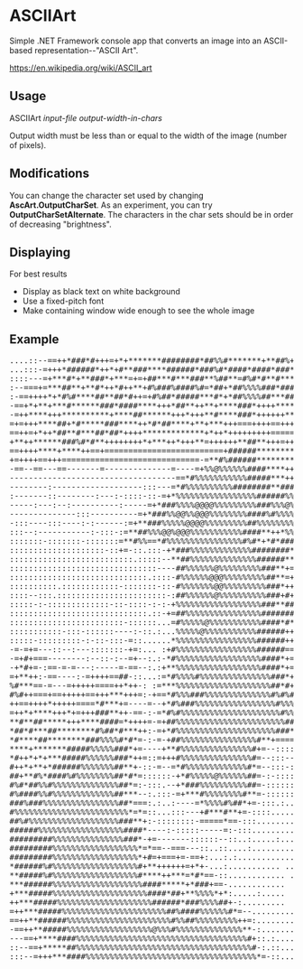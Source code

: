 ﻿# ASCIIArt

Simple .NET Framework console app that converts an image into an ASCII-based representation--"ASCII Art".

https://en.wikipedia.org/wiki/ASCII_art

## Usage

ASCIIArt *input-file* *output-width-in-chars*

Output width must be less than or equal to the width of the image (number of pixels).

## Modifications

You can change the character set used by changing **AscArt.OutputCharSet**.  As an experiment, you can try **OutputCharSetAlternate**. The characters in the char sets should be in order of decreasing "brightness".

## Displaying

For best results
* Display as black text on white background
* Use a fixed-pitch font
* Make containing window wide enough to see the whole image

## Example

<pre>
....::--==++*###*#+++=+*+*******########*##%%#*******+**##%+++=*%##%%%#####***######*+###############*#####*+++====--:::
...:::-=+++*######*++*+#**###****######*###%#*####*####*###*++=*#########%#######%###*##%#########%#***#*#%*++++===--:::
::::---=+***#*+**###*+***=+=+##***#***###**%##**=#%#*#**#******###%####*#%##%%###%##%#**########*####*#%**#++**+++==---:
:--===+=***##**+**#*++*#++**+#%###%####%#=*##+*##%%%%###*#########**##%#%%###%########*####%#%%%%%#####*******++*+==---:
:-==++++*+*#%#****##**##*#++=+#%##*#####***#*+*##%%%%##***###%#+*##**%%%%%%###%###############%%%%#**##**#*****++++===--
-==+*+**+***#******###*####****+++*##**++**+****###*++++*****##**+***#%%%%%######%##**######*###%#****************+====-
-=++****+++**********+****##******+++*+++**#****###*++++++*************++********##**###*******###*#***#***********++===
=+=+++****##+*#*****###****++*#*##****+**+***+++===++++==++++++===+++**+==-==++++++*#######**++*********###*****#**++++=
==++=+*++*##**#***##*##*++++*************+*++*+++++++++===========-----===++*++++++**##%%%#%#**++********#***###*****+++
+**++******###%#*#**++++++++*+***++*+++**=++++++**##**+++=+++++==========++******+++*#%%%%%%%%#**++++****#***+****+++===
==++++****+****++==+=========================+######************++===+===++*******++++##%%%%%%@@@%#*+=================--
+=++++==+++=============================-=**#%######**************+++++++**##******+++*##%%%%%@@@@@@%##==----======-----
-==--==---==-------=--------------=----=+%%@%%%%%%####****+++++***++++++******####**++++**#%%%@@@@%%%%%%#+=-------=-----
-----------------------------------==*#%%%%%%%%%%%#####***+++++***+++++*****##%%%###**++=+*#%%%%%%%%%%%%%%#*=-----------
--------:-------------------:::---=*#%%%%%%%%%%########**###***++++++******##%%%%%##***++++*###%@@@@@@%%%%%%#*=---------
:-------::--------:---:-::::-::-=+*%%%%%%%%%%%%%%%%%######%%%##*+*++++*****#%%%%%###**+*++==#%%%%@@@@@@@@%%%%#*+==------
-----:---:--:----------:-----=+*###%%%%@@@@%%%%%%%%%###%%%@%%%#*++++++++***###%%%*####*+++++*#%%%%@@@@@@@@%%%%%#*+===--:
--------------:::----------=+*###%%@@%%@@@%%%%%%%%####%#%%%%%%#*++=++++=++*########%%%*+=++=+*#%%%%@@@@@@@@@@%%%%#*+==-:
-:::----:::----:-:------:=+**###%%%%%@@@@%%%%%%%%%##%%%%%%%%%%*+++++=======*###*=*+=.:%*====++*#%%%%@@@%@@@@%%%@%####**+
:::--:-----------:-:::-:=**##%%%@@%@@@%%%%%%%%%%%####**++*%%##**++==---:--=***++++=+*+**++====+*#%%%%%%%*#%%#+=--:::::::
:::::::-:::::::-:::::::=**#%%==*#%%%%%%%%%%%%%%%%#%#*+*#*####*+++===--::::-++***+++==+-=++++=+++*#%%%#%%##===:::::::::::
::::::::::::::::::::-::+=-::.:::-+*###%%%%%%%%%%%%%########**++====-:::....==++++++***++=++******##%%%%#***=-::::::.::::
::::::::::::::::::::::::::.:::::--**##%%%%%%%%%%%%%%######**+=+=-----:     .--==+=++++++++++###**######*+++=-:::::::::::
:::::::::::::::::::::::::::::::----##%%%%%%@%%%%%%%%%###**+===--::::.         :==+==++***+=++*#%%%%#####*++--:::::::::::
:::::::::::::::::::::::::::::.::::-#%%%%%%@@@%%%%%%%%%##**=++=-:::-::.....     .-===+*#*++==+++#%%%%%###**+-::::::::::::
::::::::::.::::::::::::-:::::::-::-#%%%%%%%@@%%%%%%%%%###*+++==-===+-:. ..      :==-=+**+++=+++*#%%%%###*++=-:::::::::::
::::--:::.:::::::::::::::::::::::-:##%%%%%%@%%%%%%%%%%###+#+=+**+++*++==:.:      -====+++++++++**#%%%%####++-:::::::::::
:::::-:-:::::::::::::-::-::::-:-:-+%%%%%%%%%%%%%%%%%%###**####%%######%%#*+:     :----====++++**#*%%%%%#***++:::::::::::
:::::::::::::::::::::::::::::.::-+=##%%%%%%%%%%%%%%%%########%#%%#####%###+       :=======++++*###%%%%%##**==:::::::::::
::::::::::::::::::::::::-::::::...=#%%%%%@%%%%%%%%%%%####*#*#######%#+**+==       .:-====+=++*#####%%%%%##*=---:::---:::
:::::::::::-:::-::::::----:-::.:...%%%%%@%%%%%%%%%%%######+++*########***+:        .-===+**+*####%##%%###**+-------:::::
:::::-:::::::::-:-::-:::-=::......*%%%%%%%%%%%%%%%%%######++==+#######*+=:.        .:-+-+**#*############**++-::::::-:-:
-=-=+=---::--:---:::::::-+=:... :+#%%%%%%%%%%%%%%%%%######====++******+=---        .--==*+*+######**#####%#*+--:::::-:::
-=+#+===--------:--::-:--=+--:.:-*#%%%%%%%%%%%%%%%%%%####*+===+*#**+++*+=--.      .--=*#*#+++####******#%#**+-::-----::-
-+*#+=-:==-=-=---:-----=-==--:.:+**%%%%%%%%%%%%%%%%%%####*+==++***###*+=-=-:..    :-+*++####*#+*#*++***####+=---=::-----
=+**++:-==----:-=++++==##-::...:=*#%%%%#%%%%%%%%%%%%%%%###*++*###%%%%###*#*==-:...=+**##**#####*#*+++****##++----:-==---
%#***==-=---=+++++====++*++-: :=***%%%%%%%%%%%%%%%%%%%%##*#+==*############**+---***=+#*#########*++++++++**=-:---------
#%#++===+==+++++==+++***+++=:-+==*#%%%###%%%%%%%%%%%%%%#%#%#=-+************+-.:-+#+--=#***%####*##***++++=+++-----------
++==++++*+++++====*#***+=----=--+*#%###%%%%%%%%%%%%%%%%%#%%%#==+++++++++===: :==+-++=+****#%####*****++++++=+-----------
=++*+****+++*+=+++###**++-==-:-=*#%#%%%%%%%%%%%%%%%%%%%%%#%%%. =========--:  =+++=-=++#####%####******++++++=-----------
**#**##*****+++****####=*++++=-=+##%%%%%%%%%%%%%%%%%%%%%%%###+ .--::--::::. -=+***++**#%#%%######***++**+++==-----=-=---
*##*#***##********#%##*#***++:-=+*#%%%%%%%%%%%%%%%%%%%%%###*##= .--::::::  :=++=+=++*#############***++**++==-------=-=-
*#****##********###%%%%#*#*=-:-=-+##%%%%%%%%%%%%%%%%#**+====:+*==-.   . -::--:.  -=+**#############***+***++=:---==-====
****+*******#####%%%%%###*+=----+**#%%%%%%%%%%%%%%%#+=--:::::=*+++++==-::---:.  .---==+********#######****++=-------==+=
*#++*+*+***#####%%%%%%###*++=::=+++#%%%%%%%%%%%%%%%#=--:::--:.:+********++=.   .........:-+****#####**##**+++=--=--==-=-
#++*+**+*######%%%%%%%##**+-::-=--=*#%%%%%%%%%%%%%#*=--:::-::::.:------...  ...    .... ..:-****###****##**++==----==---
##+**#%*####%#%%%%%%%%##*#*=::::::-+*#%%%%%@%%%%%%##=-:-:::::::::::::.::... ..            .-=+***##**+*#***+==----------
#%#*##%%#%%%%%%%%%%%%%%##*=:-:::.--+*###%%%%%%%%%%##=-::::::::::::::.....           ..    .:++##*##*******++=---::--:---
#%####%%#%%%%%%%%%%%%%##***--:.:::-=+***#%%%%%%%%#**=-:::::::::::.....                    .:++**#*****+***+===--:--=-:::
###%###%%%%%%%%%%%%%%%%##*===:.:..:----=*%%%%#%##*+=-:::.:..::::.....                    ..:++******++***+++==-=--------
#%%%%%%%%%%%%%%%%%%%%%%%%*=*=::...:::---+#***#**+=-::::.............                      ..=*++=+*****+**++==---------:
##%#%%%%%%%%%%%%%%%%%%%###**+:-::::::::-=====*==-:::................                  .     :-=+=+=++*+**++==-------:--:
######%%%%%%%%%%%%%%%%%%####*----:-:::::-----=:-:::.................                 .      .:::==*+*#****+=---------:--
#########%%%%%%%%%%%%%%%###*-+=-------::::::--::..:.....:.......                     .       ..:.-+**###**++-----==----:
#########%%%%%%%%%%%%%%%%%%*=*==--===---::..::....:.........                   ..    .        .:::+**##**++=====---:---:
#########%%%%%%%%%%%%%%%%%%*+#=+===+=-==+:...:.:............                 ......         .   --+*+##*+++====-=-=---=-
*######%#%%%%%%%%%%%%%%%%%%#+**++++++=+*+-...:........... ..                 .....         ::=::.-+#*#**=++=---=-:--::-=
**#####%#%%%%%%%%%%%%%%%%%%#****++***=*#*==-::............ .                . .....        .-==*+=*#+**+======-+===-:-:-
***######%%%%%%%%%%%%%%%%%%%####*****+*###+==-............                   .........    ..-++*##=**+++====--=----=:--:
+***#####%%%%%%%%%%%%%%%%%%%%####*##+**%%%%*+*:.....:.....   ..              .........    ::++###***+++==-=-----=:==-:::
++***#####%%%%%%%%%%%%%%%%%%%%######*###%%%%##+-:.........  . ..         ..  ..........   :-++*##**++++=--=--:------::::
=++***#####%%%%%%%%%%%%%%%%%%%%%%##%####%%%%%%#*=--.......... .     .     ............   :=-=+*##*+++++----=-::::-:--:::
==++**######%%%%%%%%%%%%%%%%%%%%%%#%%##%%%%%%%%%++=:........       ..    .......::..::. .==-#*****+++++-=--=-==-=----:::
-==++**#####%%%%%%%%%%%%%%%%%%@%%%#%%%%%%%%%%%%%%**-:.......   .  ..     . ......:::.:..:=++*****+++**+-==---=--=--:::..
---==+****####%%%%%%%%%%%%%%%%%%%%%%%%%%%%%%%%%%%%#+::.:.....  ..... . .  ......:::::::::+++****+++***+-=+=-=-----=::::.
::--==+*****##%%%%%%%%%%%%%%%%%%%%%%%%%%%%%%%%%%%%%#-:.::....  . ..  . . .....:.::::::---+****+++*****+=-===----:-:-.:..
:::--=+++***####%%%%%%%%%%%%%%%%%%%%%%%%%%%%%%%%%%%%*=-::....... ..  ..   ...:::::.::::==++*+++++**##+-------:=--::.....
</pre>